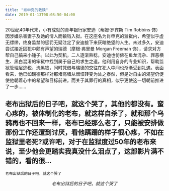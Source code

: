 ```yaml
---
title: "肖申克的救赎"
date: 2019-01-13T08:08:50-04:00
---
```


20世纪40年代末，小有成就的青年银行家安迪（蒂姆·罗宾斯 Tim Robbins 饰）因涉嫌杀害妻子及她的情人而锒铛入狱。在这座名为肖申克的监狱内，希望似乎虚无缥缈，终身监禁的惩罚无疑注定了安迪接下来灰暗绝望的人生。未过多久，安迪尝试接近囚犯中颇有声望的瑞德（摩根·弗里曼 Morgan Freeman 饰），请求对方帮自己搞来小锤子。以此为契机，二人逐渐熟稔，安迪也仿佛在鱼龙混杂、罪恶横生、黑白混淆的牢狱中找到属于自己的求生之道。他利用自身的专业知识，帮助监狱管理层逃税、洗黑钱，同时凭借与瑞德的交往在犯人中间也渐渐受到礼遇。表面看来，他已如瑞德那样对那堵高墙从憎恨转变为处之泰然，但是对自由的渴望仍促使他朝着心中的希望和目标前进。而关于其罪行的真相，似乎更使这一切朝前推进了一步…… 

## 老布出狱后的日子吧，就这个哭了，其他的都没有。蛮心疼的，被体制化的老布，就这样自杀了，就和那个乌鸦再也不回来一样，老布已经那么老了，只能被安排做那份工作还遭到讨厌，看他蹒跚的样子很心疼，不如在监狱里老死?或许吧，对于在监狱度过50年的老布来说，至少他会更踏实我真没什么泪点了，这部影片满不错的，看的很...

```
老布出狱后的日子吧，就这个哭了
```

$$老布出狱后的日子吧，就这个哭了$$
